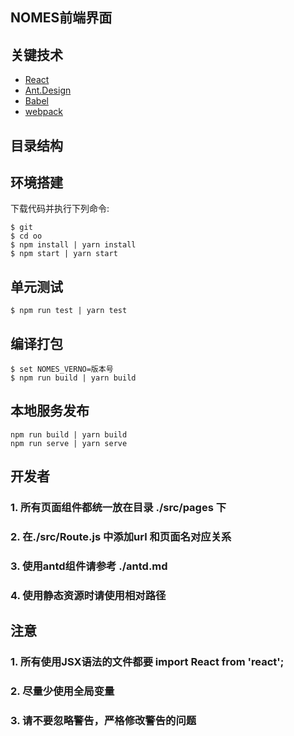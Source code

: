 ## NOMES前端界面

## 关键技术

- [React](https://facebook.github.io/react/)
- [Ant.Design](http://ant.design/)
- [Babel](https://babeljs.io/)
- [webpack](https://webpack.github.io/)

## 目录结构


## 环境搭建

下载代码并执行下列命令:

```shell
$ git 
$ cd oo
$ npm install | yarn install
$ npm start | yarn start
```

## 单元测试

```shell
$ npm run test | yarn test
```

## 编译打包

```shell
$ set NOMES_VERNO=版本号
$ npm run build | yarn build
```
## 本地服务发布
```shell
npm run build | yarn build
npm run serve | yarn serve
```

## 开发者
### 1. 所有页面组件都统一放在目录 ./src/pages 下
### 2. 在./src/Route.js 中添加url 和页面名对应关系
### 3. 使用antd组件请参考 ./antd.md 
### 4. 使用静态资源时请使用相对路径


## 注意 
### 1. 所有使用JSX语法的文件都要 import React from 'react';
### 2. 尽量少使用全局变量
### 3. 请不要忽略警告，严格修改警告的问题

